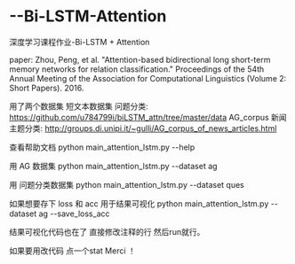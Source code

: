 # --Bi-LSTM-Attention
深度学习课程作业-Bi-LSTM + Attention

paper: Zhou, Peng, et al. "Attention-based bidirectional long short-term memory networks for relation classification." Proceedings of the 54th Annual Meeting of the Association for Computational Linguistics (Volume 2: Short Papers). 2016.


用了两个数据集 
短文本数据集 问题分类: https://github.com/u784799i/biLSTM_attn/tree/master/data
AG_corpus 新闻主题分类: http://groups.di.unipi.it/~gulli/AG_corpus_of_news_articles.html

查看帮助文档
python main_attention_lstm.py --help 


用 AG 数据集
python main_attention_lstm.py --dataset ag

用 问题分类数据集
python main_attention_lstm.py --dataset ques

如果想要存下 loss 和 acc 用于结果可视化
python main_attention_lstm.py --dataset ag --save_loss_acc

结果可视化代码也在了 直接修改注释的行 然后run就行。

如果要用改代码 点一个stat 
Merci ！
